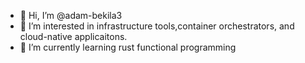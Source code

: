 - 👋 Hi, I’m @adam-bekila3
- 👀 I’m interested in infrastructure tools,container orchestrators, and cloud-native applicaitons. 
- 🌱 I’m currently learning rust functional programming 
<!---
adam-bekila3/adam-bekila3 is a ✨ special ✨ repository because its `README.md` (this file) appears on your GitHub profile.
You can click the Preview link to take a look at your changes.
--->
